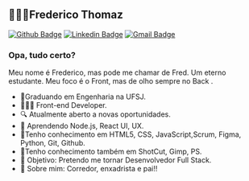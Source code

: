 ## 👨🏻‍💻Frederico Thomaz
[![Github Badge](https://img.shields.io/badge/-Github-000?style=flat-square&logo=Github&logoColor=white&link=https://github.com/Fredericoufsj)](https://github.com/Fredericoufsj)
[![Linkedin Badge](https://img.shields.io/badge/-LinkedIn-blue?style=flat-square&logo=Linkedin&logoColor=white&link=https://www.linkedin.com/in/frederico-thomaz-24244771/)](https://www.linkedin.com/in/frederico-thomaz-24244771/)
[![Gmail Badge](https://img.shields.io/badge/-Gmail-c14438?style=flat-square&logo=Gmail&logoColor=white&link=mailto:fredericoufsj1@gmail.com)](mailto:fredericoufsj1@gmail.com)
### Opa, tudo certo?
Meu nome é Frederico, mas pode me chamar de Fred. Um eterno estudante. Meu foco é o Front, mas de olho sempre no Back . 

-  🎒Graduando em Engenharia na UFSJ.
-  👨🏻‍💻 Front-end Developer.
-  🔍 Atualmente aberto a novas oportunidades.
-  📰 Aprendendo Node.js, React UI, UX.
-  💜Tenho conhecimento em HTML5, CSS, JavaScript,Scrum, Figma, Python, Git, Github.
-  💜Tenho conhecimento também em ShotCut, Gimp, PS.
-  🎯 Objetivo: Pretendo me tornar Desenvolvedor Full Stack.
-  💬 Sobre mim: Corredor, enxadrista e pai!!  


 

